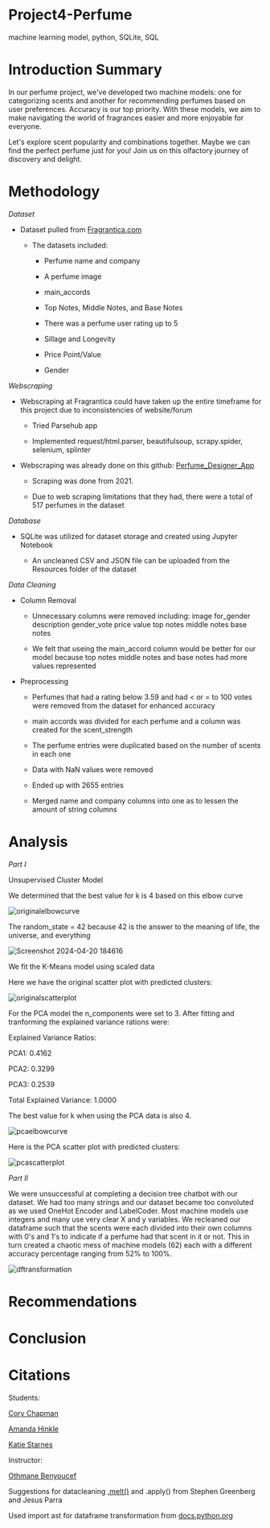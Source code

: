 # Project4-Perfume
machine learning model, python, SQLite, SQL

# **Introduction Summary**

In our perfume project, we've developed two machine models: one for categorizing scents and another for recommending perfumes based on user preferences. Accuracy is our top priority. With these models, we aim to make navigating the world of fragrances easier and more enjoyable for everyone.

Let's explore scent popularity and combinations together. Maybe we can find the perfect perfume just for you! Join us on this olfactory journey of discovery and delight.

# **Methodology**

*Dataset*

- Dataset pulled from [Fragrantica.com](https://www.fragrantica.com/)

    - The datasets included:

      - Perfume name and company
     
      - A perfume image
     
      - main_accords
     
      - Top Notes, Middle Notes, and Base Notes
     
      - There was a perfume user rating up to 5
     
      - Sillage and Longevity
     
      - Price Point/Value
     
      - Gender

*Webscraping*

- Webscraping at Fragrantica could have taken up the entire timeframe for this project due to inconsistencies of website/forum

    - Tried Parsehub app
    
    - Implemented request/html.parser, beautifulsoup, scrapy.spider, selenium, splinter

- Webscraping was already done on this github: [Perfume_Designer_App](https://github.com/sir-omoreno/perfume_designer_app)

  - Scraping was done from 2021.

  - Due to web scraping limitations that they had, there were a total of 517 perfumes in the dataset

*Database*

- SQLite was utilized for dataset storage and created using Jupyter Notebook

  - An uncleaned CSV and JSON file can be uploaded from the Resources folder of the dataset

*Data Cleaning*

- Column Removal

    - Unnecessary columns were removed including: image for_gender description gender_vote price value top notes middle notes base notes
 
    - We felt that useing the main_accord column would be better for our model because top notes middle notes and base notes had more values represented
 
- Preprocessing

    - Perfumes that had a rating below 3.59 and had < or = to 100 votes were removed from the dataset for enhanced accuracy

    - main accords was divided for each perfume and a column was created for the scent_strength

    - The perfume entries were duplicated based on the number of scents in each one
 
    - Data with NaN values were removed
 
    - Ended up with 2655 entries
 
    - Merged name and company columns into one as to lessen the amount of string columns

# **Analysis**

*Part I*

Unsupervised Cluster Model

We determined that the best value for k is 4 based on this elbow curve

![originalelbowcurve](https://github.com/ThatCoryGirl/Project4-Perfume/assets/146380542/5cb6bafd-957b-4627-bc15-d0d095e28c64)

The random_state = 42 because 42 is the answer to the meaning of life, the universe, and everything

![Screenshot 2024-04-20 184616](https://github.com/ThatCoryGirl/Project4-Perfume/assets/146380542/94450b83-5eb6-4cbe-bbd0-fefdd01f2178)

We fit the K-Means model using scaled data

Here we have the original scatter plot with predicted clusters:

![originalscatterplot](https://github.com/ThatCoryGirl/Project4-Perfume/assets/146380542/c5c681ae-7b94-4feb-9933-9fb2c9a932c9)

For the PCA model the n_components were set to 3. After fitting and tranforming the explained variance rations were:

Explained Variance Ratios:

PCA1: 0.4162

PCA2: 0.3299

PCA3: 0.2539

Total Explained Variance: 1.0000

The best value for k when using the PCA data is also 4.

![pcaelbowcurve](https://github.com/ThatCoryGirl/Project4-Perfume/assets/146380542/c195ed6a-6077-428a-a1e5-2e844885a36f)

Here is the PCA scatter plot with predicted clusters:

![pcascatterplot](https://github.com/ThatCoryGirl/Project4-Perfume/assets/146380542/8f81a669-1125-4ba3-ba68-265dfd78138b)

*Part II*

We were unsuccessful at completing a decision tree chatbot with our dataset. We had too many strings and our dataset became too convoluted as we used OneHot Encoder and LabelCoder. Most machine models use integers and many use very clear X and y variables. We recleaned our dataframe such that the scents were each divided into their own columns with 0's and 1's to indicate if a perfume had that scent in it or not. This in turn created a chaotic mess of machine models (62) each with a different accuracy percentage ranging from 52% to 100%.

![dftransformation](https://github.com/ThatCoryGirl/Project4-Perfume/assets/146380542/2871a4cc-a60e-43d4-9a8b-d87b4ad8ebc3)


# **Recommendations**

# **Conclusion**

# **Citations**

Students: 

[Cory Chapman](https://www.linkedin.com/in/thatcorygirl/)

[Amanda Hinkle](https://www.linkedin.com/in/amanda-hinkle-9105941b6/)

[Katie Starnes](https://www.linkedin.com/in/katie-starnes-7aa037204/)

Instructor:

[Othmane Benyoucef](https://www.linkedin.com/in/othmanebenyoucef/)

Suggestions for datacleaning [.melt()](https://www.geeksforgeeks.org/python-pandas-melt/) and .apply() from Stephen Greenberg and Jesus Parra

Used import ast for dataframe transformation from [docs.python.org](https://docs.python.org/3/library/ast.html)
